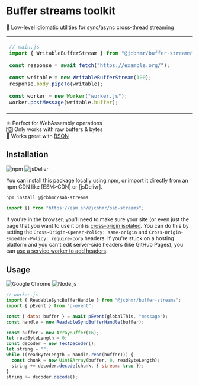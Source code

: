 # Buffer streams toolkit

🌊 Low-level idiomatic utilities for sync/async cross-thread streaming

<table align="center"><td>

```js
// main.js
import { WritableBufferStream } from "@jcbhmr/buffer-streams";

const response = await fetch("https://example.org/");

const writable = new WritableBufferStream(100);
response.body.pipeTo(writable);

const worker = new Worker("worker.js");
worker.postMessage(writable.buffer);
```

<td>

```js
// worker.js
const syncStream = new ReadableBufferSyncStream(buffer);
const decoder = new TextDecoder();
let string = "";
for (const chunk of syncStream) {
  string += decoder.decode(chunk, { stream: true });
}
string += decoder.decode();

console.log(string);
```

</table>

⚛️ Perfect for WebAssembly operations \
🔟 Only works with raw buffers & bytes \
💽 Works great with [BSON]

## Installation

![npm](https://img.shields.io/static/v1?style=for-the-badge&message=npm&color=CB3837&logo=npm&logoColor=FFFFFF&label=)
![jsDelivr](https://img.shields.io/static/v1?style=for-the-badge&message=jsDelivr&color=E84D3D&logo=jsDelivr&logoColor=FFFFFF&label=)

You can install this package locally using npm, or import it directly from an
npm CDN like [ESM>CDN] or [jsDelivr].

```sh
npm install @jcbhmr/sab-streams
```

```js
import {} from "https://esm.sh/@jcbhmr/sab-streams";
```

If you're in the browser, you'll need to make sure your site (or even just the
page that you want to use it on) is [cross-origin isolated]. You can do this by
setting the `Cross-Origin-Opener-Policy: same-origin` and
`Cross-Origin-Embedder-Policy: require-corp` headers. If you're stuck on a
hosting platform and you can't edit server-side headers (like GitHub Pages), you
can [use a service worker to add headers].

## Usage

![Google Chrome](https://img.shields.io/static/v1?style=for-the-badge&message=Google+Chrome&color=4285F4&logo=Google+Chrome&logoColor=FFFFFF&label=)
![Node.js](https://img.shields.io/static/v1?style=for-the-badge&message=Node.js&color=339933&logo=Node.js&logoColor=FFFFFF&label=)

```js
// worker.js
import { ReadableSyncBufferHandle } from "@jcbhmr/buffer-streams";
import { pEvent } from "p-event";

const { data: buffer } = await pEvent(globalThis, "message");
const handle = new ReadableSyncBufferHandle(buffer);

const buffer = new ArrayBuffer(16);
let readByteLength = 0;
const decoder = new TextDecoder();
let string = "";
while ((readByteLength = handle.read(buffer))) {
  const chunk = new Uint8Array(buffer, 0, readByteLength);
  string += decoder.decode(chunk, { stream: true });
}
string += decoder.decode();
```

<!-- prettier-ignore-start -->
[cross-origin isolated]: https://web.dev/cross-origin-isolation-guide/
[use a service worker to add headers]: https://dev.to/stefnotch/enabling-coop-coep-without-touching-the-server-2d3n
[bson]: https://bsonspec.org/
<!-- prettier-ignore-end -->
